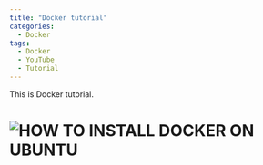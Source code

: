 ```yaml
---
title: "Docker tutorial"
categories:
  - Docker
tags:
  - Docker
  - YouTube
  - Tutorial
---
```


This is Docker tutorial.
# ![HOW TO INSTALL DOCKER ON UBUNTU](https://www.youtube.com/watch?v=wJmfNUzX_6A)